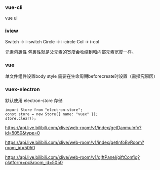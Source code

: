 ### vue-cli
vue ui

### iview
Switch -> i-switch
Circle -> i-circle
Col -> i-col

元素包裹性
包裹性就是父元素的宽度会收缩到和内部元素宽度一样。

### vue
单文件组件设置body style 需要在生命周期beforecreate时设置（需探究原因）

### vuex-electron
默认使用 electron-store 存储
```
import Store from "electron-store";
const store = new Store({ name: "vuex" });
store.clear();
```

https://api.live.bilibili.com/xlive/web-room/v1/index/getDanmuInfo?id=5050&type=0

https://api.live.bilibili.com/xlive/web-room/v1/index/getInfoByRoom?room_id=5050

https://api.live.bilibili.com/xlive/web-room/v1/giftPanel/giftConfig?platform=pc&room_id=5050



